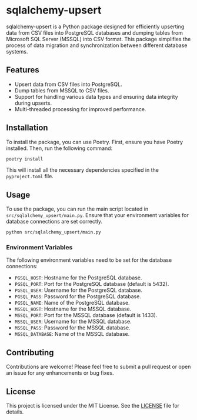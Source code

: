 # sqlalchemy-upsert

sqlalchemy-upsert is a Python package designed for efficiently upserting data from CSV files into PostgreSQL databases and dumping tables from Microsoft SQL Server (MSSQL) into CSV format. This package simplifies the process of data migration and synchronization between different database systems.

## Features

- Upsert data from CSV files into PostgreSQL.
- Dump tables from MSSQL to CSV files.
- Support for handling various data types and ensuring data integrity during upserts.
- Multi-threaded processing for improved performance.

## Installation

To install the package, you can use Poetry. First, ensure you have Poetry installed. Then, run the following command:

```bash
poetry install
```

This will install all the necessary dependencies specified in the `pyproject.toml` file.

## Usage

To use the package, you can run the main script located in `src/sqlalchemy_upsert/main.py`. Ensure that your environment variables for database connections are set correctly.

```bash
python src/sqlalchemy_upsert/main.py
```

### Environment Variables

The following environment variables need to be set for the database connections:

- `PGSQL_HOST`: Hostname for the PostgreSQL database.
- `PGSQL_PORT`: Port for the PostgreSQL database (default is 5432).
- `PGSQL_USER`: Username for the PostgreSQL database.
- `PGSQL_PASS`: Password for the PostgreSQL database.
- `PGSQL_NAME`: Name of the PostgreSQL database.
- `MSSQL_HOST`: Hostname for the MSSQL database.
- `MSSQL_PORT`: Port for the MSSQL database (default is 1433).
- `MSSQL_USER`: Username for the MSSQL database.
- `MSSQL_PASS`: Password for the MSSQL database.
- `MSSQL_DATABASE`: Name of the MSSQL database.

## Contributing

Contributions are welcome! Please feel free to submit a pull request or open an issue for any enhancements or bug fixes.

## License

This project is licensed under the MIT License. See the [LICENSE](LICENSE) file for details.